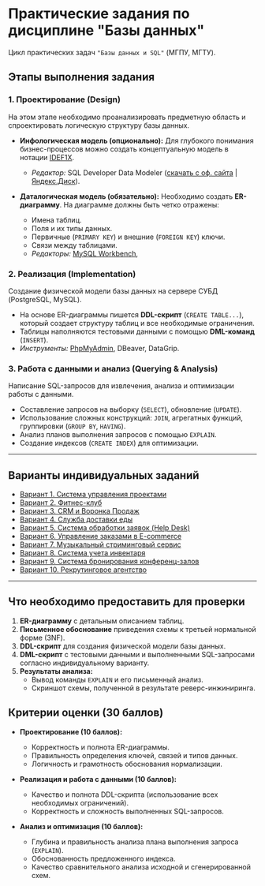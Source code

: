 # Практические задания по дисциплине "Базы данных"

Цикл практических задач `"Базы данных и SQL"` (МГПУ, МГТУ).

## Этапы выполнения задания

### 1. Проектирование (Design)
На этом этапе необходимо проанализировать предметную область и спроектировать логическую структуру базы данных.

*   **Инфологическая модель (опционально):** Для глубокого понимания бизнес-процессов можно создать концептуальную модель в нотации [IDEF1X](https://infostart.ru/pm/1430187/).
    *   *Редактор:* SQL Developer Data Modeler ([скачать с оф. сайта](https://www.oracle.com/database/sqldeveloper/technologies/sql-data-modeler/download/) | [Яндекс.Диск](https://disk.yandex.ru/d/1IbKy9AYDTmVwQ)).

*   **Даталогическая модель (обязательно):** Необходимо создать **ER-диаграмму**. На диаграмме должны быть четко отражены:
    *   Имена таблиц.
    *   Поля и их типы данных.
    *   Первичные (`PRIMARY KEY`) и внешние (`FOREIGN KEY`) ключи.
    *   Связи между таблицами.
    *   *Редакторы:*  [MySQL Workbench](https://www.mysql.com/products/workbench/), 

### 2. Реализация (Implementation)
Создание физической модели базы данных на сервере СУБД (PostgreSQL, MySQL).

*   На основе ER-диаграммы пишется **DDL-скрипт** (`CREATE TABLE...`), который создает структуру таблиц и все необходимые ограничения.
*   Таблицы наполняются тестовыми данными с помощью **DML-команд** (`INSERT`).
*   *Инструменты:* [PhpMyAdmin](http.95.131.149.21:8080/phpmyadmin/), DBeaver, DataGrip.

### 3. Работа с данными и анализ (Querying & Analysis)
Написание SQL-запросов для извлечения, анализа и оптимизации работы с данными.

*   Составление запросов на выборку (`SELECT`), обновление (`UPDATE`).
*   Использование сложных конструкций: `JOIN`, агрегатных функций, группировки (`GROUP BY`, `HAVING`).
*   Анализ планов выполнения запросов с помощью `EXPLAIN`.
*   Создание индексов (`CREATE INDEX`) для оптимизации.

---

## Варианты индивидуальных заданий

*   [Вариант 1. Система управления проектами](TASKS/Task1_2025.md)
*   [Вариант 2. Фитнес-клуб](TASKS/Task2_2025.md)
*   [Вариант 3. CRM и Воронка Продаж](TASKS/Task3_2025.md)
*   [Вариант 4. Служба доставки еды](TASKS/Task4_2025.md)
*   [Вариант 5. Система обработки заявок (Help Desk)](TASKS/Task5_2025.md)
*   [Вариант 6. Управление заказами в E-commerce](TASKS/Task6_2025.md)
*   [Вариант 7. Музыкальный стриминговый сервис](TASKS/Task7_2025.md)
*   [Вариант 8. Система учета инвентаря](TASKS/Task8_2025.md)
*   [Вариант 9. Система бронирования конференц-залов](TASKS/Task9_2025.md)
*   [Вариант 10. Рекрутинговое агентство](TASKS/Task10_2025.md)

---

## Что необходимо предоставить для проверки

1.  **ER-диаграмму** с детальным описанием таблиц.
2.  **Письменное обоснование** приведения схемы к третьей нормальной форме (3NF).
3.  **DDL-скрипт** для создания физической модели базы данных.
4.  **DML-скрипт** с тестовыми данными и выполненными SQL-запросами согласно индивидуальному варианту.
5.  **Результаты анализа:**
    *   Вывод команды `EXPLAIN` и его письменный анализ.
    *   Скриншот схемы, полученной в результате реверс-инжиниринга.

## Критерии оценки (30 баллов)

*   **Проектирование (10 баллов):**
    *   Корректность и полнота ER-диаграммы.
    *   Правильность определения ключей, связей и типов данных.
    *   Логичность и грамотность обоснования нормализации.

*   **Реализация и работа с данными (10 баллов):**
    *   Качество и полнота DDL-скрипта (использование всех необходимых ограничений).
    *   Корректность и сложность выполненных SQL-запросов.

*   **Анализ и оптимизация (10 баллов):**
    *   Глубина и правильность анализа плана выполнения запроса (`EXPLAIN`).
    *   Обоснованность предложенного индекса.
    *   Качество сравнительного анализа исходной и сгенерированной схем.
